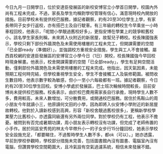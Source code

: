 今日九月一日開學日，位於安達臣發展區的新校安博官立小學首日開學，校園內外尚有工程未完成，不過，家長及學生均稱對學校管理有信心，滿意現時校內開放的措施。目前學校未有提供校巴服務，據記者觀察，約有20至30位學生上學，有家長帶同子女步行返校，亦有搭巴士及自行駛車。有三年級的轉校生今早乘坐一小時車程回校，他表示，「呢間小學靚過舊校好多」，更指安博在學業上的競爭較舊校小。該名學生家長則稱，未來將入伙附近的新居屋，故幫兒子轉校。校長陳國強表示，學校只剩下部份外牆潤色及未需使用樓層的工程未完工，但開課需要的空間「已全部ready（準備好）」，並強調校方重視安全措施，學生與工人不會接觸。屬西貢校網的安達臣發展區的安博官立小學今日（1日）開校，校長陳國強今早回校時現身解畫。他表示，校舍開課需要的空間「已全部ready」，學生有足夠空間活動，僅剩部份外牆潤色及未需使用樓層的工程未完成。他指出，因天氣因素，未能預期工程何時完結，但學校重視學生安全，學生不會接觸工人及裝修範圍。被問收生數目時，他表示數字較為敏感，但小一至小六每級都有一班。據記者觀察，今日約有20至30位學生回校。安博小學處於發展區，巴士班次輪候時間較長，目前安博尚未提供校巴服務。校長表示，由於校巴費用需家長自行承擔，現時學生人數不多，費用較高，未來人數增加，可分散費用，或開通校巴服務。居住於馬鞍山的周小朋友今年就讀小三，他原讀何文田的小學，因為即將入伙安博小學附近的新居屋故轉校。他對於入讀新校感到高興，形容「新校舍靚過舊校很多」，更稱新學校學業壓力比舊校小，亦透露同級還有另外兩位同學。對於學校仍有工程，他表示不擔憂。被問到有否完成暑期功課，周小朋友表示轉校沒有功課，但完成了老師佈置的小手作。居於同區安秀苑的林太今早帶升小一的子女步行15分鐘回校，她表示學校安全設施充足，「都要睇住，不過暫時學生人數不多，都ok（可以）。」她亦透露，早前到學校參觀時，學校部分措施未完善，包括圖書館內沒有圖書、電腦室內沒有電腦，但讚賞學校空間範圍大，且冷氣設有空氣過濾系統，相信未來發展不錯。